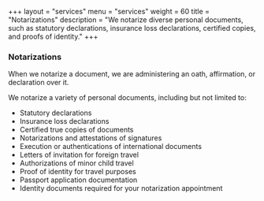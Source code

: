 +++
layout = "services"
menu = "services"
weight = 60
title = "Notarizations"
description = "We notarize diverse personal documents, such as statutory declarations, insurance loss declarations, certified copies, and proofs of identity."
+++

### Notarizations

When we notarize a document, we are administering an oath, affirmation, or declaration over it.

We notarize a variety of personal documents, including but not limited to:

- Statutory declarations
- Insurance loss declarations
- Certified true copies of documents
- Notarizations and attestations of signatures
- Execution or authentications of international documents
- Letters of invitation for foreign travel
- Authorizations of minor child travel
- Proof of identity for travel purposes
- Passport application documentation
- Identity documents required for your notarization appointment
